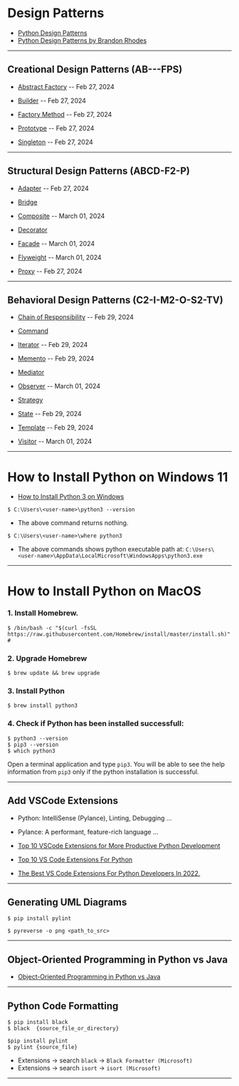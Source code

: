 # Design Patterns

* [Python Design Patterns](https://refactoring.guru/design-patterns/python)
* [Python Design Patterns by Brandon Rhodes](https://python-patterns.guide/)

***

## Creational Design Patterns (AB---FPS)

* [Abstract Factory](https://github.com/muarshad01/Python-Design-Patterns/blob/main/Creational_Design_Patterns/Abstract_Factory) -- Feb 27, 2024
  
* [Builder](https://github.com/muarshad01/Python-Design-Patterns/tree/main/Creational_Design_Patterns/Builder) -- Feb 27, 2024
  
* [Factory Method](https://github.com/muarshad01/Python-Design-Patterns/blob/main/Creational_Design_Patterns/Factory) -- Feb 27, 2024
  
* [Prototype](https://github.com/muarshad01/Python-Design-Patterns/tree/main/Creational_Design_Patterns/Prototype) -- Feb 27, 2024
  
* [Singleton](https://github.com/muarshad01/Python-Design-Patterns/tree/main/Creational_Design_Patterns/Singleton) -- Feb 27, 2024

***

## Structural Design Patterns (ABCD-F2-P)

* [Adapter](https://github.com/muarshad01/Python-Design-Patterns/blob/main/Structural_Design_Patterns/Adapter) -- Feb 27, 2024

* [Bridge](https://github.com/muarshad01/Python-Design-Patterns/blob/main/Structural_Design_Patterns/Bridge)

* [Composite](https://github.com/muarshad01/Python-Design-Patterns/blob/main/Structural_Design_Patterns/Composite) -- March 01, 2024

* [Decorator](https://github.com/muarshad01/Python-Design-Patterns/blob/main/Structural_Design_Patterns/Decorator)

* [Facade](https://github.com/muarshad01/Python-Design-Patterns/blob/main/Structural_Design_Patterns/Facade) -- March 01, 2024

* [Flyweight](https://github.com/muarshad01/Python-Design-Patterns/blob/main/Structural_Design_Patterns/Flyweight) -- March 01, 2024

* [Proxy](https://github.com/muarshad01/Python-Design-Patterns/tree/main/Structural_Design_Patterns/Proxy) -- Feb 27, 2024

***

## Behavioral Design Patterns (C2-I-M2-O-S2-TV)

* [Chain of Responsibility](https://github.com/muarshad01/Python-Design-Patterns/tree/main/Behavioral_Design_Patterns/ChainOfResponsibility) -- Feb 29, 2024

* [Command](https://github.com/muarshad01/Python-Design-Patterns/blob/main/Behavioral_Design_Patterns/command)

* [Iterator](https://github.com/muarshad01/Python-Design-Patterns/tree/main/Behavioral_Design_Patterns/Iterator) -- Feb 29, 2024

* [Memento](https://github.com/muarshad01/Python-Design-Patterns/blob/main/Behavioral_Design_Patterns/Memento) -- Feb 29, 2024

* [Mediator](https://github.com/muarshad01/Python-Design-Patterns/blob/main/Behavioral_Design_Patterns/Mediator)

* [Observer](https://github.com/muarshad01/Python-Design-Patterns/blob/main/Behavioral_Design_Patterns/Observer) -- March 01, 2024

* [Strategy](https://github.com/muarshad01/Python-Design-Patterns/blob/main/Behavioral_Design_Patterns/Strategy)

* [State](https://github.com/muarshad01/Python-Design-Patterns/blob/main/Behavioral_Design_Patterns/State) -- Feb 29, 2024

* [Template](https://github.com/muarshad01/Python-Design-Patterns/blob/main/Behavioral_Design_Patterns/Template) -- Feb 29, 2024

* [Visitor](https://github.com/muarshad01/Python-Design-Patterns/blob/main/Behavioral_Design_Patterns/Visitor) -- March 01, 2024

***
# How to Install Python on Windows 11

* [How to Install Python 3 on Windows](https://www.youtube.com/watch?v=0DQsjE8vMpc)

```
$ C:\Users\<user-name>\python3 --version
```
* The above command returns nothing.

```
$ C:\Users\<user-name>\where python3
```

* The above commands shows python executable path at: `C:\Users\<user-name>\AppData\LocalMicrosoft\WindowsApps\python3.exe`


***

# How to Install Python on MacOS

### 1. Install Homebrew.

```
$ /bin/bash -c "$(curl -fsSL https://raw.githubusercontent.com/Homebrew/install/master/install.sh)" # 
```

### 2. Upgrade Homebrew

```
$ brew update && brew upgrade
```

### 3. Install Python

```
$ brew install python3
```

### 4. Check if Python has been installed successfull:

```
$ python3 --version
$ pip3 --version
$ which python3
```

Open a terminal application and type `pip3`. You will be able to see the help information from `pip3` only if the python installation is successful.

***

## Add VSCode Extensions

* Python: IntelliSense (Pylance), Linting, Debugging   ...
* Pylance: A performant, feature-rich language ...


* [Top 10 VSCode Extensions for More Productive Python Development](https://bas.codes/posts/best-vscode-extensions-python)
* [Top 10 VS Code Extensions For Python](https://www.geeksforgeeks.org/top-10-vs-code-extensions-for-python/)
* [The Best VS Code Extensions For Python Developers In 2022.](https://dev.to/wiseai/vs-code-extensions-for-python-developers-3n9b)

***

## Generating UML Diagrams

```
$ pip install pylint

$ pyreverse -o png <path_to_src>
```

***

## Object-Oriented Programming in Python vs Java

* [Object-Oriented Programming in Python vs Java](https://realpython.com/oop-in-python-vs-java/)

***

## Python Code Formatting

```
$ pip install black
$ black  {source_file_or_directory}

$pip install pylint
$ pylint {source_file}
```

* Extensions -> search `black` -> `Black Formatter (Microsoft)`
* Extensions -> search `isort` -> `isort (Microsoft)`

***
